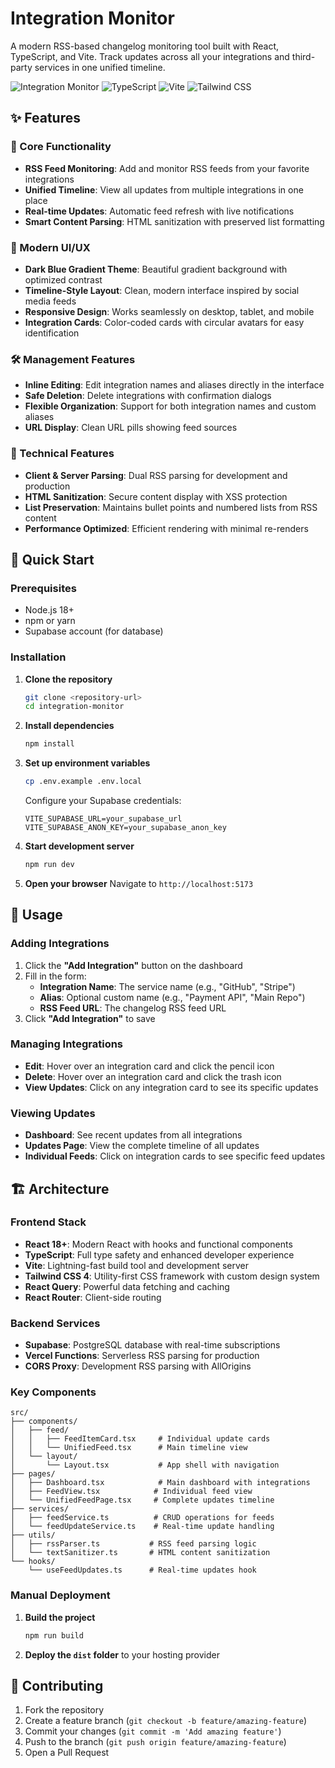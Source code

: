 # Integration Monitor

A modern RSS-based changelog monitoring tool built with React, TypeScript, and Vite. Track updates across all your integrations and third-party services in one unified timeline.

![Integration Monitor](https://img.shields.io/badge/React-19+-blue.svg)
![TypeScript](https://img.shields.io/badge/TypeScript-5+-blue.svg)
![Vite](https://img.shields.io/badge/Vite-6+-purple.svg)
![Tailwind CSS](https://img.shields.io/badge/Tailwind%20CSS-4+-teal.svg)

## ✨ Features

### 🎯 Core Functionality
- **RSS Feed Monitoring**: Add and monitor RSS feeds from your favorite integrations
- **Unified Timeline**: View all updates from multiple integrations in one place
- **Real-time Updates**: Automatic feed refresh with live notifications
- **Smart Content Parsing**: HTML sanitization with preserved list formatting

### 🎨 Modern UI/UX
- **Dark Blue Gradient Theme**: Beautiful gradient background with optimized contrast
- **Timeline-Style Layout**: Clean, modern interface inspired by social media feeds
- **Responsive Design**: Works seamlessly on desktop, tablet, and mobile
- **Integration Cards**: Color-coded cards with circular avatars for easy identification

### 🛠️ Management Features
- **Inline Editing**: Edit integration names and aliases directly in the interface
- **Safe Deletion**: Delete integrations with confirmation dialogs
- **Flexible Organization**: Support for both integration names and custom aliases
- **URL Display**: Clean URL pills showing feed sources

### 🔧 Technical Features
- **Client & Server Parsing**: Dual RSS parsing for development and production
- **HTML Sanitization**: Secure content display with XSS protection
- **List Preservation**: Maintains bullet points and numbered lists from RSS content
- **Performance Optimized**: Efficient rendering with minimal re-renders

## 🚀 Quick Start

### Prerequisites
- Node.js 18+ 
- npm or yarn
- Supabase account (for database)

### Installation

1. **Clone the repository**
   ```bash
   git clone <repository-url>
   cd integration-monitor
   ```

2. **Install dependencies**
   ```bash
   npm install
   ```

3. **Set up environment variables**
   ```bash
   cp .env.example .env.local
   ```
   
   Configure your Supabase credentials:
   ```env
   VITE_SUPABASE_URL=your_supabase_url
   VITE_SUPABASE_ANON_KEY=your_supabase_anon_key
   ```

4. **Start development server**
   ```bash
   npm run dev
   ```

5. **Open your browser**
   Navigate to `http://localhost:5173`

## 📖 Usage

### Adding Integrations

1. Click the **"Add Integration"** button on the dashboard
2. Fill in the form:
   - **Integration Name**: The service name (e.g., "GitHub", "Stripe")
   - **Alias**: Optional custom name (e.g., "Payment API", "Main Repo")
   - **RSS Feed URL**: The changelog RSS feed URL
3. Click **"Add Integration"** to save

### Managing Integrations

- **Edit**: Hover over an integration card and click the pencil icon
- **Delete**: Hover over an integration card and click the trash icon
- **View Updates**: Click on any integration card to see its specific updates

### Viewing Updates

- **Dashboard**: See recent updates from all integrations
- **Updates Page**: View the complete timeline of all updates
- **Individual Feeds**: Click on integration cards to see specific feed updates

## 🏗️ Architecture

### Frontend Stack
- **React 18+**: Modern React with hooks and functional components
- **TypeScript**: Full type safety and enhanced developer experience
- **Vite**: Lightning-fast build tool and development server
- **Tailwind CSS 4**: Utility-first CSS framework with custom design system
- **React Query**: Powerful data fetching and caching
- **React Router**: Client-side routing

### Backend Services
- **Supabase**: PostgreSQL database with real-time subscriptions
- **Vercel Functions**: Serverless RSS parsing for production
- **CORS Proxy**: Development RSS parsing with AllOrigins

### Key Components

```
src/
├── components/
│   ├── feed/
│   │   ├── FeedItemCard.tsx     # Individual update cards
│   │   └── UnifiedFeed.tsx      # Main timeline view
│   └── layout/
│       └── Layout.tsx           # App shell with navigation
├── pages/
│   ├── Dashboard.tsx            # Main dashboard with integrations
│   ├── FeedView.tsx            # Individual feed view
│   └── UnifiedFeedPage.tsx     # Complete updates timeline
├── services/
│   ├── feedService.ts          # CRUD operations for feeds
│   └── feedUpdateService.ts    # Real-time update handling
├── utils/
│   ├── rssParser.ts           # RSS feed parsing logic
│   └── textSanitizer.ts       # HTML content sanitization
└── hooks/
    └── useFeedUpdates.ts      # Real-time updates hook
```

### Manual Deployment

1. **Build the project**
   ```bash
   npm run build
   ```

2. **Deploy the `dist` folder** to your hosting provider

## 🤝 Contributing

1. Fork the repository
2. Create a feature branch (`git checkout -b feature/amazing-feature`)
3. Commit your changes (`git commit -m 'Add amazing feature'`)
4. Push to the branch (`git push origin feature/amazing-feature`)
5. Open a Pull Request